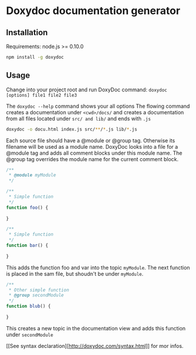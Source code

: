 Doxydoc documentation generator
===============================

Installation
------------

Requirements: node.js >= 0.10.0

```bash
npm install -g doxydoc
```

Usage
-----

Change into your project root and run DoxyDoc command: `doxydoc [options] file1 file2 file3`

The `doxydoc --help` command shows your all options
The flowing command creates a documentation under `<cwd>/docs/` and creates a documentation from all files located under `src/ and lib/` and ends with `.js`

```bash
doxydoc -o docu.html index.js src/**/*.js lib/*.js
```

Each source file should have a @module or @group tag. Otherwise its filename will be used as a module name.
DoxyDoc looks into a file for a @module tag and adds all comment blocks under this module name. The @group tag overrides the module name for the current comment block.

```js
/**
 * @module myModule
 */

/**
 * Simple function
 */
function foo() {
    
}

/**
 * Simple function
 */
function bar() {
    
}
```

This adds the function foo and var into the topic `myModule`.
The next function is placed in the sam file, but shoudn't be under `myModule`.

```js
/**
 * Other simple function
 * @group secondModule
 */
function blub() {
    
}
```

This creates a new topic in the documentation view and adds this function under `secondModule`

[[See syntax declaration][http://doxydoc.com/syntax.html]] for mor infos.